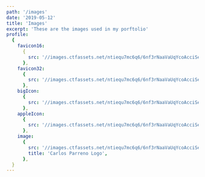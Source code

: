 ```yaml
---
path: '/images'
date: '2019-05-12'
title: 'Images'
excerpt: 'These are the images used in my porftolio'
profile:
  {
    favicon16:
      {
        src: '//images.ctfassets.net/ntiequ7mc6q6/6nf3rNaaVaUqYcoAcciSeC/31c775ba08e2edf3ad52438d17625b67/Mate_Logo.png?w=16&fl=progressive&q=50',
      },
    favicon32:
      {
        src: '//images.ctfassets.net/ntiequ7mc6q6/6nf3rNaaVaUqYcoAcciSeC/31c775ba08e2edf3ad52438d17625b67/Mate_Logo.png?w=32&fl=progressive&q=50',
      },
    bigIcon:
      {
        src: '//images.ctfassets.net/ntiequ7mc6q6/6nf3rNaaVaUqYcoAcciSeC/31c775ba08e2edf3ad52438d17625b67/Mate_Logo.png?w=192&fl=progressive&q=50',
      },
    appleIcon:
      {
        src: '//images.ctfassets.net/ntiequ7mc6q6/6nf3rNaaVaUqYcoAcciSeC/4433ecac61b8aa767edd9e11739bb30a/Mate_Logo.png',
      },
    image:
      {
        src: '//images.ctfassets.net/ntiequ7mc6q6/6nf3rNaaVaUqYcoAcciSeC/31c775ba08e2edf3ad52438d17625b67/Mate_Logo.png?w=450&fl=progressive&q=100',
        title: 'Carlos Parreno Logo',
      },
  }
---
```

